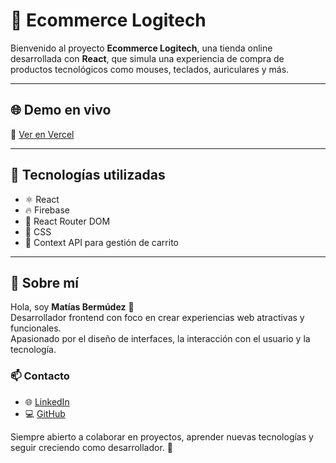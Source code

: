 # 🛒 Ecommerce Logitech

Bienvenido al proyecto **Ecommerce Logitech**, una tienda online desarrollada con **React**, que simula una experiencia de compra de productos tecnológicos como mouses, teclados, auriculares y más.

---

## 🌐 Demo en vivo

🔗 [Ver en Vercel](https://landing-bermudez-m3qc.vercel.app/)

---

## 🚀 Tecnologías utilizadas

- ⚛️ React
- 🔥 Firebase
- 🧭 React Router DOM
- 🎨 CSS
- 💾 Context API para gestión de carrito

---

## 🙋 Sobre mí

Hola, soy **Matías Bermúdez** 👋  
Desarrollador frontend con foco en crear experiencias web atractivas y funcionales.  
Apasionado por el diseño de interfaces, la interacción con el usuario y la tecnología.

### 📫 Contacto
- 🌐 [LinkedIn](https://www.linkedin.com/in/mat%C3%ADas-berm%C3%BAdez-m-7a058a26b/)
- 💻 [GitHub](https://github.com/matias-bermudez)

Siempre abierto a colaborar en proyectos, aprender nuevas tecnologías y seguir creciendo como desarrollador. 🚀
